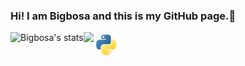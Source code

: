 ### Hi! I am Bigbosa and this is my GitHub page.👋


<img align="up" alt="Python" width="40px" src="https://github.com/devicons/devicon/blob/v2.14.0/icons/python/python-original.svg" style="padding-right:10px;" />



<img height="240" align="left" alt="Bigbosa's stats" src="https://github-readme-stats-git-masterrstaa-rickstaa.vercel.app/api?username=Bigbosa&show_icons=true&hide_border=false&title_color=ff652f&icon_color=FFE400&bg_color=09131B&text_color=ffffff&border_color=0c1a25" />
 <img height="160" align="left" src="https://github-readme-stats-git-masterrstaa-rickstaa.vercel.app/api/top-langs/?username=Bigbosa&layout=compact&bg_color=09131B&hide_border=true" />

